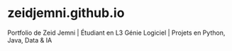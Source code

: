 # zeidjemni.github.io
Portfolio de Zeid Jemni | Étudiant en L3 Génie Logiciel | Projets en Python, Java, Data &amp; IA
